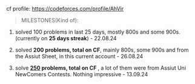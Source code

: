 cf profile: https://codeforces.com/profile/AhVir

>MILESTONES(Kind of):

1. solved 100 problems in last 25 days, mostly 800s and some 900s.(currently on <b>25 days streak</b>) - 22.08.24

2. solved <b>200 problems, total on CF</b>, mainly 800s, some 900s and from the Assiut Sheet, in this current account - 26.08.24

3. solve <b><ins>250</ins> problems, total on CF </b>, a lot of them were from Assiut Uni NewComers Contests. Nothing impressive - 13.09.24

